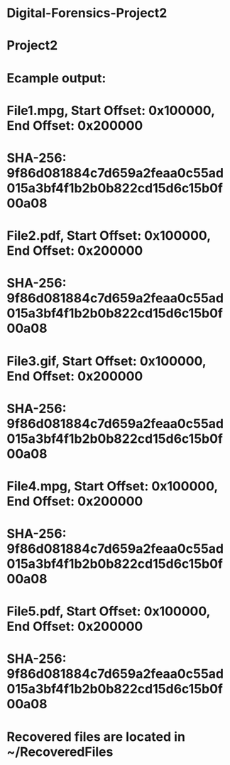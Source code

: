 # Digital-Forensics-Project2
# Project2
#
# Ecample output:
#
# File1.mpg, Start Offset: 0x100000, End Offset: 0x200000 
# SHA-256: 9f86d081884c7d659a2feaa0c55ad015a3bf4f1b2b0b822cd15d6c15b0f00a08 
#
# File2.pdf, Start Offset: 0x100000, End Offset: 0x200000 
# SHA-256: 9f86d081884c7d659a2feaa0c55ad015a3bf4f1b2b0b822cd15d6c15b0f00a08 
#
# File3.gif, Start Offset: 0x100000, End Offset: 0x200000 
# SHA-256: 9f86d081884c7d659a2feaa0c55ad015a3bf4f1b2b0b822cd15d6c15b0f00a08 
#
# File4.mpg, Start Offset: 0x100000, End Offset: 0x200000 
# SHA-256: 9f86d081884c7d659a2feaa0c55ad015a3bf4f1b2b0b822cd15d6c15b0f00a08 
#
# File5.pdf, Start Offset: 0x100000, End Offset: 0x200000 
# SHA-256: 9f86d081884c7d659a2feaa0c55ad015a3bf4f1b2b0b822cd15d6c15b0f00a08 
#
# Recovered files are located in ~/RecoveredFiles 
